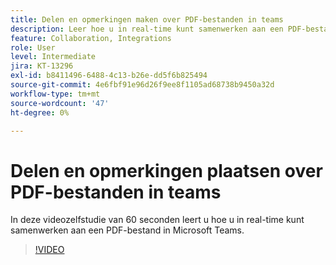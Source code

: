 ```yaml
---
title: Delen en opmerkingen maken over PDF-bestanden in teams
description: Leer hoe u in real-time kunt samenwerken aan een PDF-bestand in Microsoft Teams
feature: Collaboration, Integrations
role: User
level: Intermediate
jira: KT-13296
exl-id: b8411496-6488-4c13-b26e-dd5f6b825494
source-git-commit: 4e6fbf91e96d26f9ee8f1105ad68738b9450a32d
workflow-type: tm+mt
source-wordcount: '47'
ht-degree: 0%

---
```


# Delen en opmerkingen plaatsen over PDF-bestanden in teams

In deze videozelfstudie van 60 seconden leert u hoe u in real-time kunt samenwerken aan een PDF-bestand in Microsoft Teams.

>[!VIDEO](https://video.tv.adobe.com/v/3437483?quality=12&learn=on&hidetitle=true&captions=dut)
